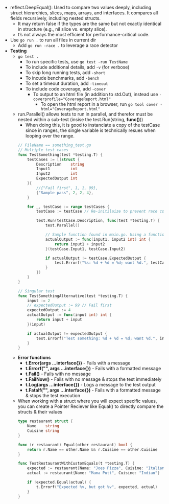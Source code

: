 * reflect.DeepEqual(): Used to compare two values deeply, including struct hierarchies, slices, maps, arrays, and interfaces. It compares all fields
recursively, including nested structs.
    * It may return false if the types are the same but not exactly identical in structure (e.g., nil slice vs. empty slice).
    * t’s not always the most efficient for performance-critical code.
* Use `go run .` to run all files in current dir
    * Add `go run -race .` to leverage a race detector
* **Testing**
    * `go test .`
        * To run specific tests, use `go test -run TestName`
        * To include additional details, add `-v` (for verbose)
        * To skip long running tests, add `-short`
        * To incude benchmarks, add `-bench`
        * To set a timeout duration, add `-timeout`
        * To include code coverage, add `-cover`
            * To output to an html file (in addition to std.Out), instead use `-coverprofile="CoverageReport.html"`
                * To open the html report in a browser, run `go tool cover -html="CoverageReport.html"`
    * run.Parallel() allows tests to run in parallel, and therefor must be nested within a sub-test (insise the test.Run(string, **func()**))
        * When doing this, it is good to instanciate a copy of the testCase since in ranges, the single variable is technically resues when looping over the range.  
        ```go
        // FileName == something_test.go
        // Multiple test cases
        func TestSomething(test *testing.T) {
            testCases := []struct {
                Description    string
                Input1         int
                Input2         int
                ExpectedOutput int
            }{
                //{"Fail first", 1, 1, 99},
                {"Sample pass", 2, 2, 4},
            }

            for _, testCase := range testCases {
                testCase := testCase // Re-initilaize to prevent race condition, due to parallel

                test.Run(testCase.Description, func(test *testing.T) {
                    test.Parallel()

                    // Sample function found in main.go. Using a function isn't necessary, nor is setting input variables since they are in scope. Just for demonstration.
                    actualOutput := func(input1, input2 int) int {
                        return input1 + input2
                    }(testCase.Input1, testCase.Input2)

                    if actualOutput != testCase.ExpectedOutput {
                        test.Errorf("%s: %d + %d = %d; want %d.", testCase.Description, testCase.Input1, testCase.Input2, actualOutput, testCase.ExpectedOutput)
                    }
                })
            }
        }

        // Singular test
        func TestSomethingAlternative(test *testing.T) {
            input := 2
            // expectedOutput := 99 // Fail first
            expectedOutput := 4
            actualOutput := func(input int) int {
                return input + input
            }(input)

            if actualOutput != expectedOutput {
                test.Errorf("Test something: %d + %d = %d; want %d.", input, input, actualOutput, expectedOutput)
            }
        }
        ```
    * **Error functions**
        * **t.Error(args ...interface{})** - Fails with a message
        * **t.Errorf("", args ...interface{})** - Fails with a formatted message
        * **t.Fail()** - Fails with no message
        * **t.FailNow()** - Fails with no message & stops the test immediately
        * **t.Log(args ...interface{})** - Logs a message to the test output
        * **t.Fatalf("", args ...interface{})**  - Fails with a formatted message & stops the test execution
    * When working with a struct where you will expect specific values, you can create a Pointer Reciever like Equal() to directly compare the structs & their values
        ```go
        type restaurant struct {
            Name    string
            Cuisine string
        }

        func (r restaurant) Equal(other restaurant) bool {
            return r.Name == other.Name && r.Cuisine == other.Cuisine
        }

        func TestRestaurantWithCustomEquals(t *testing.T) {
            expected := restaurant{Name: "Joes Pizza", Cuisine: "Italian"}
            actual := restaurant{Name: "Mama Putt", Cuisine: "Indian"}

            if !expected.Equal(actual) {
                t.Errorf("Expected %v, but got %v", expected, actual)
            }
        }
        ```


    
